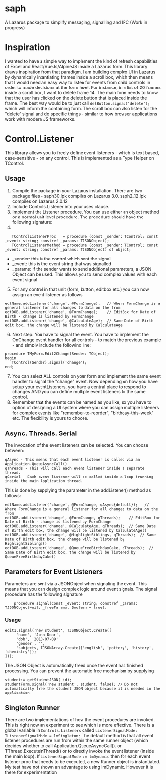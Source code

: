 # saph
 A Lazarus package to simplify messaging, signalling and IPC
(Work in progress)

# Inspiration
I wanted to have a simple way to implement the kind of refresh capabilities of Excel and React/VueJs/AlpineJS inside a Lazarus form. This library draws inspiration from that paradigm. I am building complex UI in Lazarus by dynamically intantiating frames inside a scroll box, which then means that I would need an easy way to listen for events from child controls in order to made decisions at the form level. For instance, in a list of 20 frames inside a scroll box, I want to delete frame 14. The main form needs to know that the user has clicked on the delete button that is placed inside the frame. The best way would be to just call `delButton.signal('delete'); ` which will inform the containing form. The scroll box can also listen for the "delete' signal and do specific things - similar to how browser applications work with modern JS frameworks.

# Control.Listener
This library allows you to freely define event listeners - which is text based, case-sensitive - on any control. This is implemented as a Type Helper on TControl.

## Usage 
1. Compile the package in your Lazarus installation. There are two package files - saph30.lpk compiles on Lazarus 3.0. saph2_12.lpk compiles on Lazarus 2.0.12
2. Include Controls.Listener into your uses clause.
3. Implement the Listener procedure. You can use either an object method or a normal unit level procedure. The procedure should have the following signature:
4.
```
   TControlListenerProc   = procedure (const _sender: TControl; const _event: string; constref _params: TJSONObject);
   TControlListenerMethod = procedure (const _sender: TControl; const _event: string; constref _params: TJSONObject) of object;
```
* _sender: this is the control which sent the signal
* _event: this is the event string that was signalled
* _params: if the sender wants to send additional parameters, a JSON Object can be used. This allows you to send complex values with each event signal
  
5. For any control in that unit (form, button, editbox etc.) you can now assign an event listener as follows:
```
edtName.addListener('change', @FormChange);   // Where FormChange is a general listener for all changes to data on the from
edtDOB.addListener('change', @FormChange);    // EditBox for Date of Birth - change is listened by FormChange
edtDOB.addListener('change', @CalculateAge);  // Same Date of Birth edit box, the change will be listened by CalculateAge
```
6. Next step: You have to signal the event. You have to implement the OnChange event handler for all controls - to match the previous example - and simply include the following line:
```
procedure TMyForm.Edit2Change(Sender: TObject);
begin
   TControl(Sender).signal('change');
end;  
```
7. You can select ALL controls on your form and implement the same event handler to signal the "change" event. Now depending on how you have setup your eventListeners, you have a central place to respond to changes AND you can define multiple event listeners to the same control. 
8. Remember that the events can be named as you like, so you have to option of designing a UI system where you can assign multiple listeners for complex events like "remember-to-reorder", "birthday-this-week" etc. The flexibility is yours to choose.

## Async. Threads. Serial
The invocation of the event listeners can be selected. You can choose between:
```
qAsync - This means that each event listener is called via an Application.QueueAsyncCall()
qThreads - This will call each event listener inside a separate thread.
qSerial - Each event listener will be called inside a loop (running inside the main Application thread.
```

This is done by supplying the parameter in the addListener() method as follows:
```
edtName.addListener('change', @FormChange, qAsync{default});   // Where FormChange is a general listener for all changes to data on the from
edtDOB.addListener('change', @FormChange, qThreads);    // EditBox for Date of Birth - change is listened by FormChange
edtDOB.addListener('change', @CalculateAge, qThreads);  // Same Date of Birth edit box, the change will be listened by CalculateAge()
edtDOB.addListener('change', @HighlightSiblings, qThreads);  // Same Date of Birth edit box, the change will be listened by HighlightSiblings()
edtDOB.addListener('change', @QueueFreeBirthdayCake, qThreads);  // Same Date of Birth edit box, the change will be listened by QueueFreeBirthdayCake()
```

## Parameters for Event Listeners
Parameters are sent via a JSONObject when signaling the event. This means that you can design complex logic around event signals.
The signal procedure has the following signature:
```
    procedure signal(const _event: string; constref _params: TJSONObject=nil; _freeParams: Boolean = true);
````
### Usage
```
edit1.signal('new student', TJSONObject.Create([
     'name', 'John Dear',
     'dob', '2010-07-09'
     'gender', '',
     'subjects, TJSONArray.Create(['english', 'pottery', 'history', 'chemistry']);
]));
```

The JSON Object is automatically freed once the event has finished processing. You can prevent the automatic free mechanism by supplying 
```
student:= getStudentJSON(_id);
studentForm.signal('new student', student, false); // Do not automatically free the student JSON object because it is needed in the application
```

## Singleton Runner
There are two implementations of how the event procedures are invoked. This is right now an experiment to see which is more effective.
There is a global variable in `Controls.Listeners` called `ListenerSignalMode: TListenerSignalMode = lmSingleton;` The default method is that all event listener procedures are run from within the same runner object (which decides whether to call Application.QueueAsyncCall(). or TThread.ExecuteInThread() or to directly invoke the event listener (inside the main loop). If `ListenerSignalMode := lmDynamic` then for each event listener proc that needs to be executed, a new Runner object is instantiated. My test have not shown an advantage to using lmDynamic. However it is there for experimentation


